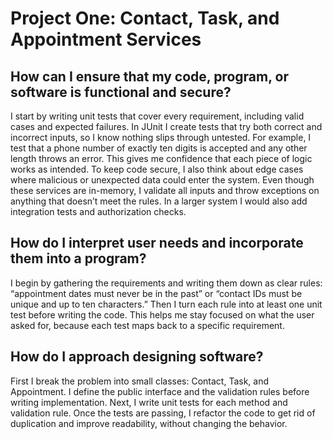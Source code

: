 # Project One: Contact, Task, and Appointment Services

## How can I ensure that my code, program, or software is functional and secure?
I start by writing unit tests that cover every requirement, including valid cases and expected failures. In JUnit I create tests that try both correct and incorrect inputs, 
so I know nothing slips through untested. For example, I test that a phone number of exactly ten digits is accepted and any other length throws an error. This gives me confidence 
that each piece of logic works as intended. To keep code secure, I also think about edge cases where malicious or unexpected data could enter the system. Even though these services 
are in-memory, I validate all inputs and throw exceptions on anything that doesn’t meet the rules. In a larger system I would also add integration tests and authorization checks.

## How do I interpret user needs and incorporate them into a program?
I begin by gathering the requirements and writing them down as clear rules: “appointment dates must never be in the past” or “contact IDs must be unique and up to ten 
characters.” Then I turn each rule into at least one unit test before writing the code. This helps me stay focused on what the user asked for, because 
each test maps back to a specific requirement.

## How do I approach designing software?
First I break the problem into small classes: Contact, Task, and Appointment. I define the public interface and the validation rules before writing 
implementation. Next, I write unit tests for each method and validation rule. Once the tests are passing, I refactor the code to get rid of duplication and improve 
readability, without changing the behavior.
